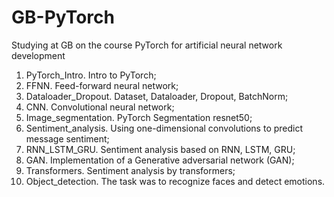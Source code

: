 # GB-PyTorch
Studying at GB on the course PyTorch for artificial neural network development
1. PyTorch_Intro.  Intro to PyTorch;
2. FFNN. Feed-forward neural network;
3. Dataloader_Dropout. Dataset, Dataloader, Dropout, BatchNorm;
4. CNN. Convolutional neural network;
5. Image_segmentation. PyTorch Segmentation resnet50;
6. Sentiment_analysis. Using one-dimensional convolutions to predict message sentiment;
7. RNN_LSTM_GRU. Sentiment analysis based on RNN, LSTM, GRU;
8. GAN. Implementation of a Generative adversarial network (GAN);
9. Transformers. Sentiment analysis by transformers;
10. Object_detection. The task was to recognize faces and detect emotions.
